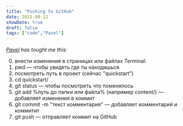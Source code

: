 ```yaml
---
title: "Pushing to GitHub"
date: 2021-09-12
showDate: true
draft: false
tags: ["code","Pavel"]
---
```


_[Pavel](https://pa2sh.club/) has tought me this:_

0. внести изменения в страницах или файлах
Terminal:
1. pwd — чтобы увидеть где ты находишься
2. посмотреть путь в проект (сейчас "quickstart")
3. cd quickstart/
4. git status — чтобы посмотреть что поменялось
5. git add %путь до папки или файла% (например content/) — добавляет изменения в коммит
6. git commit -m "текст комментария" — добавляет комментарий и коммитит
7. git push — отправляет коммит на GitHub

